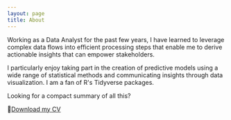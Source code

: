 ```yaml
---
layout: page
title: About
---
```


Working as a Data Analyst for the past few years, I have learned to leverage complex data flows into efficient processing steps that enable me to derive actionable insights that can empower stakeholders.

I particularly enjoy taking part in the creation of predictive models using a wide range of statistical methods and communicating insights through data visualization. I am a fan of R's Tidyverse packages.

Looking for a compact summary of all this?

📝[Download my CV](http://polegato.me/assets/Arno_Polegato_CV.pdf)
